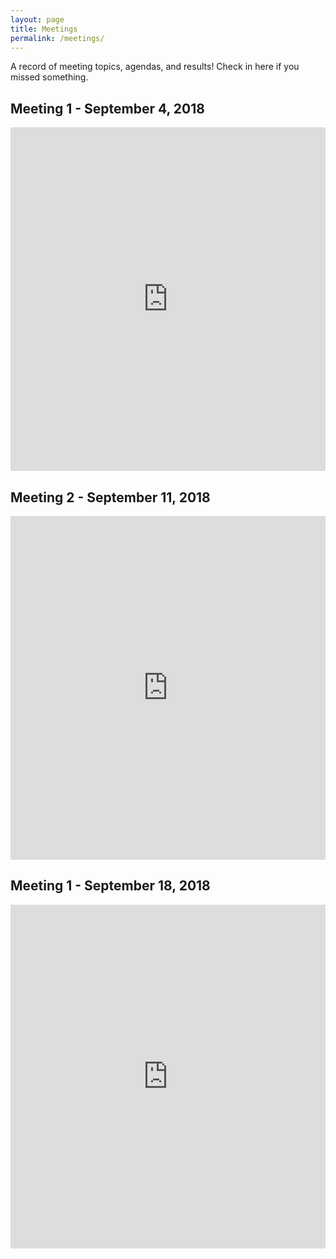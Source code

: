 ```yaml
---
layout: page
title: Meetings
permalink: /meetings/
---
```


A record of meeting topics, agendas, and results! Check in here if you missed something.

## Meeting 1 - September 4, 2018

<iframe src="https://docs.google.com/presentation/d/e/2PACX-1vSBjEVGDHX8cdEcvJ2MnSFLUUpxfuHgn3S1IFjEuPwtaUxdgu1QUmGdKmTV0o6LHYWRRn37qOV0_ytx/embed?start=false&loop=false&delayms=3000" frameborder="0" width="100%" height="550px" allowfullscreen="true" mozallowfullscreen="true" webkitallowfullscreen="true"></iframe>

## Meeting 2 - September 11, 2018

<iframe src="https://docs.google.com/presentation/d/e/2PACX-1vQjKniELEgEaJ1Z5CLP8ebB3_YKowxYVne3iNWCRxzIXjRssfRc1ruFn6YhSAZ5na-2QZmZF0kE-0Ds/embed?start=false&loop=false&delayms=3000" frameborder="0" width="100%" height="550px" allowfullscreen="true" mozallowfullscreen="true" webkitallowfullscreen="true"></iframe>

## Meeting 1 - September 18, 2018

<iframe src="https://docs.google.com/presentation/d/e/2PACX-1vQvhZVxCtap-IETw9aiD8jEGLjPOe09Ey9BaAOaG5QLH44HdYKSpaPUfw8dYooFUgYAU1Lpx9UwwRAi/embed?start=false&loop=false&delayms=3000" frameborder="0" width="100%" height="550px" allowfullscreen="true" mozallowfullscreen="true" webkitallowfullscreen="true"></iframe>
